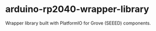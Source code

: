 # arduino-rp2040-wrapper-library
Wrapper library built with PlatformIO for Grove (SEEED) components.

